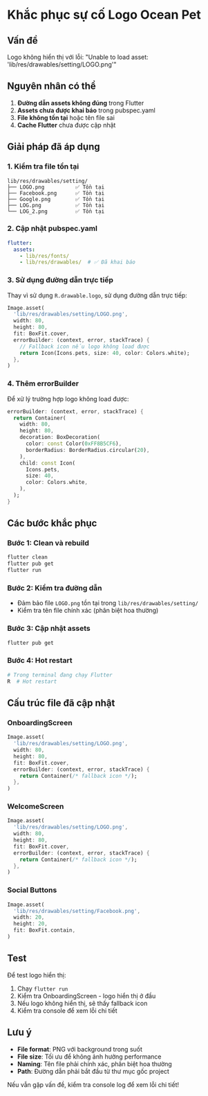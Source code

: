 # Khắc phục sự cố Logo Ocean Pet

## Vấn đề
Logo không hiển thị với lỗi: "Unable to load asset: 'lib/res/drawables/setting/LOGO.png'"

## Nguyên nhân có thể
1. **Đường dẫn assets không đúng** trong Flutter
2. **Assets chưa được khai báo** trong pubspec.yaml
3. **File không tồn tại** hoặc tên file sai
4. **Cache Flutter** chưa được cập nhật

## Giải pháp đã áp dụng

### 1. Kiểm tra file tồn tại
```
lib/res/drawables/setting/
├── LOGO.png          ✅ Tồn tại
├── Facebook.png      ✅ Tồn tại  
├── Google.png        ✅ Tồn tại
├── LOG.png           ✅ Tồn tại
└── LOG_2.png         ✅ Tồn tại
```

### 2. Cập nhật pubspec.yaml
```yaml
flutter:
  assets:
    - lib/res/fonts/
    - lib/res/drawables/  # ✅ Đã khai báo
```

### 3. Sử dụng đường dẫn trực tiếp
Thay vì sử dụng `R.drawable.logo`, sử dụng đường dẫn trực tiếp:
```dart
Image.asset(
  'lib/res/drawables/setting/LOGO.png',
  width: 80,
  height: 80,
  fit: BoxFit.cover,
  errorBuilder: (context, error, stackTrace) {
    // Fallback icon nếu logo không load được
    return Icon(Icons.pets, size: 40, color: Colors.white);
  },
)
```

### 4. Thêm errorBuilder
Để xử lý trường hợp logo không load được:
```dart
errorBuilder: (context, error, stackTrace) {
  return Container(
    width: 80,
    height: 80,
    decoration: BoxDecoration(
      color: const Color(0xFF8B5CF6),
      borderRadius: BorderRadius.circular(20),
    ),
    child: const Icon(
      Icons.pets,
      size: 40,
      color: Colors.white,
    ),
  );
}
```

## Các bước khắc phục

### Bước 1: Clean và rebuild
```bash
flutter clean
flutter pub get
flutter run
```

### Bước 2: Kiểm tra đường dẫn
- Đảm bảo file `LOGO.png` tồn tại trong `lib/res/drawables/setting/`
- Kiểm tra tên file chính xác (phân biệt hoa thường)

### Bước 3: Cập nhật assets
```bash
flutter pub get
```

### Bước 4: Hot restart
```bash
# Trong terminal đang chạy Flutter
R  # Hot restart
```

## Cấu trúc file đã cập nhật

### OnboardingScreen
```dart
Image.asset(
  'lib/res/drawables/setting/LOGO.png',
  width: 80,
  height: 80,
  fit: BoxFit.cover,
  errorBuilder: (context, error, stackTrace) {
    return Container(/* fallback icon */);
  },
)
```

### WelcomeScreen
```dart
Image.asset(
  'lib/res/drawables/setting/LOGO.png',
  width: 80,
  height: 80,
  fit: BoxFit.cover,
  errorBuilder: (context, error, stackTrace) {
    return Container(/* fallback icon */);
  },
)
```

### Social Buttons
```dart
Image.asset(
  'lib/res/drawables/setting/Facebook.png',
  width: 20,
  height: 20,
  fit: BoxFit.contain,
)
```

## Test

Để test logo hiển thị:
1. Chạy `flutter run`
2. Kiểm tra OnboardingScreen - logo hiển thị ở đầu
3. Nếu logo không hiển thị, sẽ thấy fallback icon
4. Kiểm tra console để xem lỗi chi tiết

## Lưu ý

- **File format**: PNG với background trong suốt
- **File size**: Tối ưu để không ảnh hưởng performance
- **Naming**: Tên file phải chính xác, phân biệt hoa thường
- **Path**: Đường dẫn phải bắt đầu từ thư mục gốc project

Nếu vẫn gặp vấn đề, kiểm tra console log để xem lỗi chi tiết!

